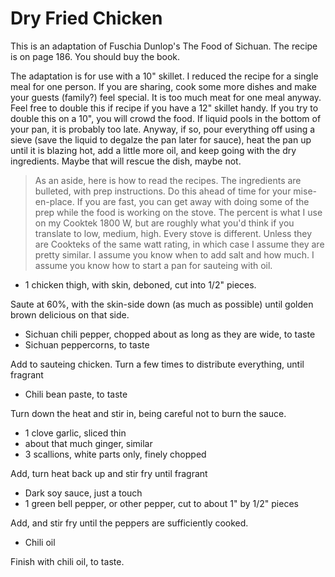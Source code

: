 # Dry Fried Chicken

This is an adaptation of Fuschia Dunlop's The Food of Sichuan. The recipe is on page 186. You should buy the book.

The adaptation is for use with a 10" skillet. I reduced the recipe for a single meal for one person. If you are sharing, cook some more dishes and make your guests (family?) feel special. It is too much meat for one meal anyway. Feel free to double this if recipe if you have a 12" skillet handy. If you try to double this on a 10", you will crowd the food. If liquid pools in the bottom of your pan, it is probably too late. Anyway, if so, pour everything off using a sieve (save the liquid to degalze the pan later for sauce), heat the pan up until it is blazing hot, add a little more oil, and keep going with the dry ingredients. Maybe that will rescue the dish, maybe not.



> As an aside, here is how to read the recipes. The ingredients are bulleted, with prep instructions. Do this ahead of time for your mise-en-place. If you are fast, you can get away with doing some of the prep while the food is working on the stove. The percent is what I use on my Cooktek 1800 W, but are roughly what you'd think if you translate to low, medium, high. Every stove is different. Unless they are Cookteks of the same watt rating, in which case I assume they are pretty similar. I assume you know when to add salt and how much. I assume you know how to start a pan for sauteing with oil.

- 1 chicken thigh, with skin, deboned, cut into 1/2" pieces.

Saute at 60%, with the skin-side down (as much as possible) until golden brown delicious on that side.

- Sichuan chili pepper, chopped about as long as they are wide, to taste
- Sichuan peppercorns, to taste

Add to sauteing chicken. Turn a few times to distribute everything, until fragrant

- Chili bean paste, to taste

Turn down the heat and stir in, being careful not to burn the sauce.

- 1 clove garlic, sliced thin
- about that much ginger, similar
- 3 scallions, white parts only, finely chopped

Add, turn heat back up and stir fry until fragrant

- Dark soy sauce, just a touch
- 1 green bell pepper, or other pepper, cut to about 1" by 1/2" pieces

Add, and stir fry until the peppers are sufficiently cooked.

- Chili oil

Finish with chili oil, to taste.
